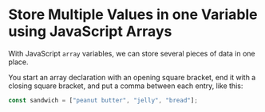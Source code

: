 # **Store Multiple Values in one Variable using JavaScript Arrays**

With JavaScript `array` variables, we can store several pieces of data in one place.

You start an array declaration with an opening square bracket, end it with a closing square bracket, and put a comma between each entry, like this: 

```js
const sandwich = ["peanut butter", "jelly", "bread"];
```
